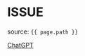 # ISSUE

source: `{{ page.path }}`

<a href="https://chat.openai.com/chat" target="_blank">ChatGPT</a>

